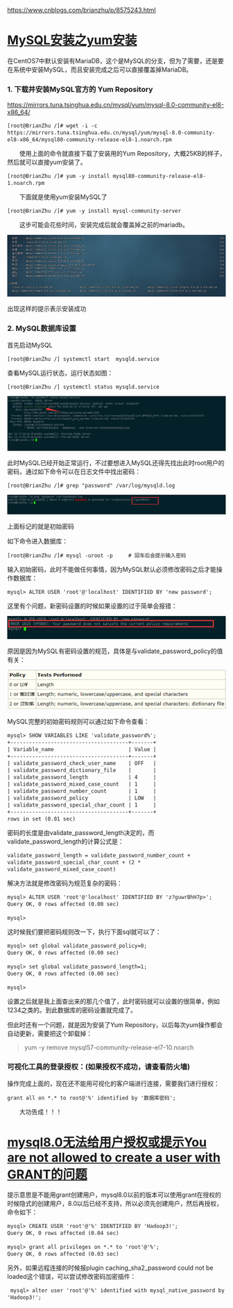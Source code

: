 https://www.cnblogs.com/brianzhu/p/8575243.html

# [MySQL安装之yum安装](https://www.cnblogs.com/brianzhu/p/8575243.html)

在CentOS7中默认安装有MariaDB，这个是MySQL的分支，但为了需要，还是要在系统中安装MySQL，而且安装完成之后可以直接覆盖掉MariaDB。

### 1. 下载并安装MySQL官方的 Yum Repository

https://mirrors.tuna.tsinghua.edu.cn/mysql/yum/mysql-8.0-community-el8-x86_64/

```
[root@BrianZhu /]# wget -i -c https://mirrors.tuna.tsinghua.edu.cn/mysql/yum/mysql-8.0-community-el8-x86_64/mysql80-community-release-el8-1.noarch.rpm
```

　　使用上面的命令就直接下载了安装用的Yum Repository，大概25KB的样子，然后就可以直接yum安装了。

```
[root@BrianZhu /]# yum -y install mysql80-community-release-el8-1.noarch.rpm
```

　　下面就是使用yum安装MySQL了

```
[root@BrianZhu /]# yum -y install mysql-community-server
```

　　这步可能会花些时间，安装完成后就会覆盖掉之前的mariadb。

![image-20210905121546414](mysql.assets/image-20210905121546414.png)

出现这样的提示表示安装成功

### 2. MySQL数据库设置

首先启动MySQL

```
[root@BrianZhu /] systemctl start  mysqld.service
```

查看MySQL运行状态，运行状态如图：

```
[root@BrianZhu /] systemctl status mysqld.service
```

![img](mysql.assets/1072166-20180315175438838-730726112.png)

此时MySQL已经开始正常运行，不过要想进入MySQL还得先找出此时root用户的密码，通过如下命令可以在日志文件中找出密码：

```
[root@BrianZhu /]# grep "password" /var/log/mysqld.log
```

![img](mysql.assets/1072166-20180315175527134-401244557.png)

上面标记的就是初始密码

 如下命令进入数据库：

```
[root@BrianZhu /]# mysql -uroot -p     # 回车后会提示输入密码
```

输入初始密码，此时不能做任何事情，因为MySQL默认必须修改密码之后才能操作数据库：

```
mysql> ALTER USER 'root'@'localhost' IDENTIFIED BY 'new password';
```

这里有个问题，新密码设置的时候如果设置的过于简单会报错：

![img](mysql.assets/1072166-20180315175841014-874657230.png)

原因是因为MySQL有密码设置的规范，具体是与validate_password_policy的值有关：

![img](mysql.assets/1072166-20180315175858792-1817095409.png)

MySQL完整的初始密码规则可以通过如下命令查看：

```
mysql> SHOW VARIABLES LIKE 'validate_password%';
+--------------------------------------+-------+
| Variable_name                        | Value |
+--------------------------------------+-------+
| validate_password_check_user_name    | OFF   |
| validate_password_dictionary_file    |       |
| validate_password_length             | 4     |
| validate_password_mixed_case_count   | 1     |
| validate_password_number_count       | 1     |
| validate_password_policy             | LOW   |
| validate_password_special_char_count | 1     |
+--------------------------------------+-------+
rows in set (0.01 sec)
```

密码的长度是由validate_password_length决定的，而validate_password_length的计算公式是：

```
validate_password_length = validate_password_number_count + validate_password_special_char_count + (2 * validate_password_mixed_case_count)

```

解决方法就是修改密码为规范复杂的密码：

```
mysql> ALTER USER 'root'@'localhost' IDENTIFIED BY 'z?guwrBhH7p>';
Query OK, 0 rows affected (0.00 sec)
 
mysql>
```

这时候我们要把密码规则改一下，执行下面sql就可以了：

```
mysql> set global validate_password_policy=0;
Query OK, 0 rows affected (0.00 sec)
 
mysql> set global validate_password_length=1;
Query OK, 0 rows affected (0.00 sec)
 
mysql>
```

设置之后就是我上面查出来的那几个值了，此时密码就可以设置的很简单，例如1234之类的。到此数据库的密码设置就完成了。

 但此时还有一个问题，就是因为安装了Yum Repository，以后每次yum操作都会自动更新，需要把这个卸载掉：

> yum -y remove mysql57-community-release-el7-10.noarch

### 可视化工具的登录授权：(如果授权不成功，请查看防火墙)

操作完成上面的，现在还不能用可视化的客户端进行连接，需要我们进行授权：

```
grant all on *.* to root@'%' identified by '数据库密码';
```

　　大功告成！！！



# [mysql8.0无法给用户授权或提示You are not allowed to create a user with GRANT的问题](https://www.cnblogs.com/cqdxwjd/p/9925051.html)

提示意思是不能用grant创建用户，mysql8.0以前的版本可以使用grant在授权的时候隐式的创建用户，8.0以后已经不支持，所以必须先创建用户，然后再授权，命令如下：

```
mysql> CREATE USER 'root'@'%' IDENTIFIED BY 'Hadoop3!';
Query OK, 0 rows affected (0.04 sec)

mysql> grant all privileges on *.* to 'root'@'%';
Query OK, 0 rows affected (0.03 sec)
```

另外，如果远程连接的时候报plugin caching_sha2_password could not be loaded这个错误，可以尝试修改密码加密插件：

```
 mysql> alter user 'root'@'%' identified with mysql_native_password by 'Hadoop3!';
```

